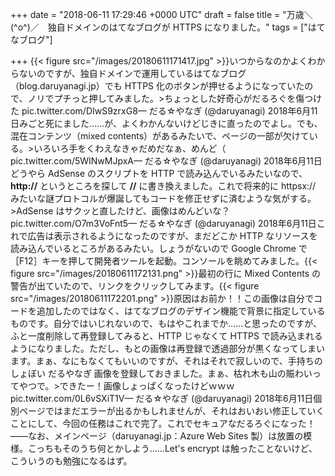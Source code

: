 
+++
date = "2018-06-11 17:29:46 +0000 UTC"
draft = false
title = "万歳＼(^o^)／　独自ドメインのはてなブログが HTTPS になりました。"
tags = ["はてなブログ"]

+++
{{< figure src="/images/20180611171417.jpg"  >}}いつからなのかよくわからないのですが、独自ドメインで運用しているはてなブログ（blog.daruyanagi.jp）でも HTTPS 化のボタンが押せるようになっていたので、ノリでプチっと押してみました。>ちょっとした好奇心がだるろぐを傷つけた pic.twitter.com/DIwS9zrxG8— だる☆やなぎ (@daruyanagi) 2018年6月11日<script async="" src="https://platform.twitter.com/widgets.js" charset="utf-8"></script>みごと死にました……が、よくわかんないけどじきに直ったのでよし。でも、混在コンテンツ（mixed contents）があるみたいで、ページの一部が欠けている。>いろいろ手をくわえなきゃだめだなぁ、めんど（ pic.twitter.com/5WINwMJpxA— だる☆やなぎ (@daruyanagi) 2018年6月11日<script async="" src="https://platform.twitter.com/widgets.js" charset="utf-8"></script>どうやら AdSense のスクリプトを HTTP で読み込んでいるみたいなので、**http://** というところを探して **//** に書き換えました。これで将来的に httpsx:// みたいな謎プロトコルが爆誕してもコードを修正せずに済むような気がする。>AdSense はサクッと直したけど、画像はめんどいな？ pic.twitter.com/O7m3VoFnt5— だる☆やなぎ (@daruyanagi) 2018年6月11日<script async="" src="https://platform.twitter.com/widgets.js" charset="utf-8"></script>これで広告は表示されるようになったのですが、まだどこか HTTP なリソースを読み込んでいるところがあるみたい。しょうがないので Google Chrome で［F12］キーを押して開発者ツールを起動。コンソールを眺めてみました。{{< figure src="/images/20180611172131.png"  >}}最初の行に Mixed Contents の警告が出ていたので、リンクをクリックしてみます。{{< figure src="/images/20180611172201.png"  >}}原因はお前か！！この画像は自分でコードを追加したのではなく、はてなブログのデザイン機能で背景に指定しているものです。自分ではいじれないので、もはやこれまでか……と思ったのですが、ふと一度削除して再登録してみると、HTTP じゃなくて HTTPS で読み込まれるようになりました。ただし、もとの画像は再登録で透過部分が黒くなってしまいます。まぁ、なにもなくてもいいのですが、それはそれで寂しいので、手持ちのしょぼい だるやなぎ 画像を登録しておきました。まぁ、枯れ木も山の賑わいってやつで。>できたー！画像しょっぱくなったけどｗｗｗ pic.twitter.com/0L6vSXiT1V— だる☆やなぎ (@daruyanagi) 2018年6月11日<script async="" src="https://platform.twitter.com/widgets.js" charset="utf-8"></script>個別ページではまだエラーが出るかもしれませんが、それはおいおい修正していくことにして、今回の任務はこれで完了。これでセキュアなだるろぐになった！――なお、メインページ（daruyanagi.jp：Azure Web Sites 製）は放置の模様。こっちもそのうち何とかしよう……Let&#39;s encrypt は触ったことないけど、こういうのも勉強になるはず。


